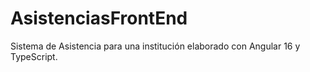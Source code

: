 # AsistenciasFrontEnd
Sistema de Asistencia para una institución elaborado con Angular 16 y TypeScript.
